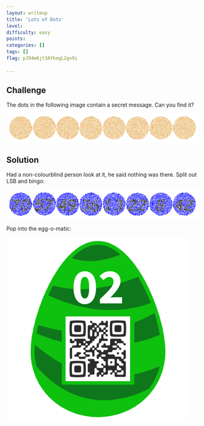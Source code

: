 ```yaml
---
layout: writeup
title: 'Lots of Dots'
level:
difficulty: easy
points:
categories: []
tags: []
flag: pJ94m6jt3AYbogL2gv9i

---
```


## Challenge

The dots in the following image contain a secret message. Can you find
it?

![](./writeupfiles/dots.png)

## Solution

Had a non-colourblind person look at it, he said nothing was there.
Split out LSB and bingo:

![](./writeupfiles/dots_out.png)

Pop into the egg-o-matic:

![](./writeupfiles/dots_egg.png)

